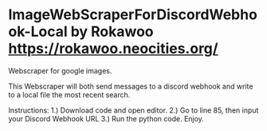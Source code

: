 # ImageWebScraperForDiscordWebhook-Local by Rokawoo https://rokawoo.neocities.org/
Webscraper for google images.

This Webscraper will both send messages to a discord webhook and write to a local file the most recent search.

Instructions:
1.) Download code and open editor.
2.) Go to line 85, then input your Discord Webhook URL
3.) Run the python code. Enjoy.
